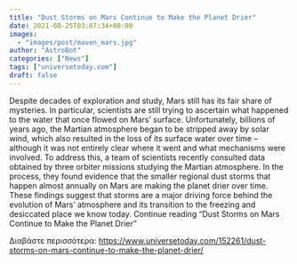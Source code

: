 ```yaml
---
title: "Dust Storms on Mars Continue to Make the Planet Drier"
date: 2021-08-25T03:07:34+00:00
images:
  - "images/post/maven_mars.jpg"
author: "AstroBot"
categories: ["News"]
tags: ["universetoday.com"]
draft: false
---
```


Despite decades of exploration and study, Mars still has its fair share of mysteries. In particular, scientists are still trying to ascertain what happened to the water that once flowed on Mars’ surface. Unfortunately, billions of years ago, the Martian atmosphere began to be stripped away by solar wind, which also resulted in the loss of its surface water over time – although it was not entirely clear where it went and what mechanisms were involved. To address this, a team of scientists recently consulted data obtained by three orbiter missions studying the Martian atmosphere. In the process, they found evidence that the smaller regional dust storms that happen almost annually on Mars are making the planet drier over time. These findings suggest that storms are a major driving force behind the evolution of Mars’ atmosphere and its transition to the freezing and desiccated place we know today. Continue reading “Dust Storms on Mars Continue to Make the Planet Drier” 

Διαβάστε περισσότερα: https://www.universetoday.com/152261/dust-storms-on-mars-continue-to-make-the-planet-drier/

